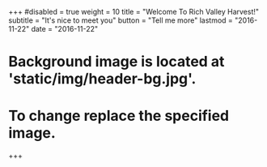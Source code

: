 +++
#disabled = true
weight = 10
title = "Welcome To Rich Valley Harvest!"
subtitle = "It's nice to meet you"
button = "Tell me more"
lastmod = "2016-11-22"
date = "2016-11-22"

# Background image is located at 'static/img/header-bg.jpg'.
# To change replace the specified image.
+++